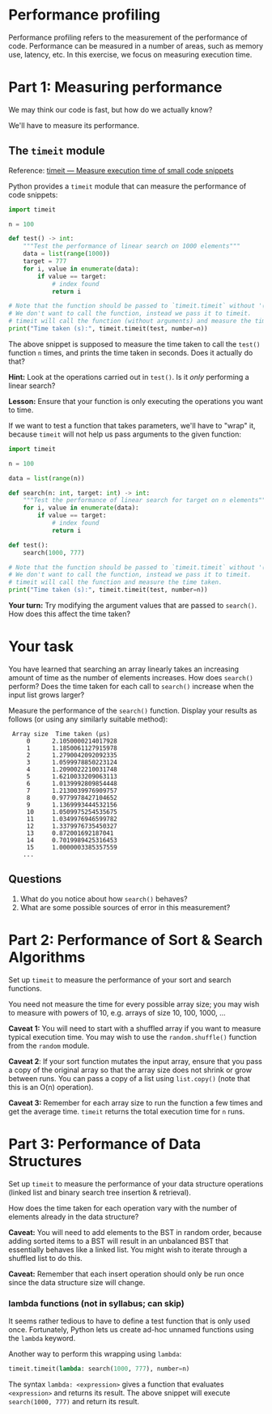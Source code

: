 # Performance profiling

Performance profiling refers to the measurement of the performance of code. Performance can be measured in a number of areas, such as memory use, latency, etc. In this exercise, we focus on measuring execution time.

# Part 1: Measuring performance

We may think our code is fast, but how do we actually know?

We'll have to measure its performance.

## The `timeit` module

Reference: [timeit — Measure execution time of small code snippets](https://docs.python.org/3.7/library/timeit.html)

Python provides a `timeit` module that can measure the performance of code snippets:

```python
import timeit

n = 100

def test() -> int:
    """Test the performance of linear search on 1000 elements"""
    data = list(range(1000))
    target = 777
    for i, value in enumerate(data):
        if value == target:
            # index found
            return i

# Note that the function should be passed to `timeit.timeit` without '()'
# We don't want to call the function, instead we pass it to timeit.
# timeit will call the function (without arguments) and measure the time taken.
print("Time taken (s):", timeit.timeit(test, number=n))
```

The above snippet is supposed to measure the time taken to call the `test()` function `n` times, and prints the time taken in seconds. Does it actually do that?

**Hint:** Look at the operations carried out in `test()`. Is it _only_ performing a linear search?

**Lesson:** Ensure that your function is only executing the operations you want to time.

If we want to test a function that takes parameters, we'll have to "wrap" it, because `timeit` will not help us pass arguments to the given function:

```python
import timeit

n = 100

data = list(range(n))

def search(n: int, target: int) -> int:
    """Test the performance of linear search for target on n elements"""
    for i, value in enumerate(data):
        if value == target:
            # index found
            return i

def test():
    search(1000, 777)

# Note that the function should be passed to `timeit.timeit` without '()'
# We don't want to call the function, instead we pass it to timeit.
# timeit will call the function and measure the time taken.
print("Time taken (s):", timeit.timeit(test, number=n))
```

**Your turn:** Try modifying the argument values that are passed to `search()`. How does this affect the time taken?

# Your task

You have learned that searching an array linearly takes an increasing amount of time as the number of elements increases. How does `search()` perform? Does the time taken for each call to `search()` increase when the input list grows larger?

Measure the performance of the `search()` function. Display your results as follows (or using any similarly suitable method):

```
 Array size  Time taken (μs) 
     0      2.1050000214017928
     1      1.1850061127915978
     2      1.2790042092092335
     3      1.0599978850223124
     4      1.2090022210031748
     5      1.6210033209063113
     6      1.0139992809854448
     7      1.2130039976909757
     8      0.9779978427104652
     9      1.1369993444532156
     10     1.0509975254535675
     11     1.0349976946599782
     12     1.3379976735450327
     13     0.872001692187041
     14     0.7019989425316453
     15     1.0000003385357559
    ...
```

## Questions

1. What do you notice about how `search()` behaves?
2. What are some possible sources of error in this measurement?


# Part 2: Performance of Sort & Search Algorithms

Set up `timeit` to measure the performance of your sort and search functions.

You need not measure the time for every possible array size; you may wish to measure with powers of 10, e.g. arrays of size 10, 100, 1000, ...

**Caveat 1:** You will need to start with a shuffled array if you want to measure typical execution time. You may wish to use the `random.shuffle()` function from the `random` module.

**Caveat 2**: If your sort function mutates the input array, ensure that you pass a copy of the original array so that the array size does not shrink or grow between runs. You can pass a copy of a list using `list.copy()` (note that this is an O(n) operation).

**Caveat 3:** Remember for each array size to run the function a few times and get the average time. `timeit` returns the total execution time for `n` runs.


# Part 3: Performance of Data Structures

Set up `timeit` to measure the performance of your data structure operations (linked list and binary search tree insertion & retrieval).

How does the time taken for each operation vary with the number of elements already in the data structure?

**Caveat:** You will need to add elements to the BST in random order, because adding sorted items to a BST will result in an unbalanced BST that essentially behaves like a linked list. You might wish to iterate through a shuffled list to do this.

**Caveat:** Remember that each insert operation should only be run once since the data structure size will change.


### lambda functions (not in syllabus; can skip)

It seems rather tedious to have to define a test function that is only used once. Fortunately, Python lets us create ad-hoc unnamed functions using the `lambda` keyword.

Another way to perform this wrapping using `lambda`:

```python
timeit.timeit(lambda: search(1000, 777), number=n)
```

The syntax `lambda: <expression>` gives a function that evaluates `<expression>` and returns its result. The above snippet will execute `search(1000, 777)` and return its result.
